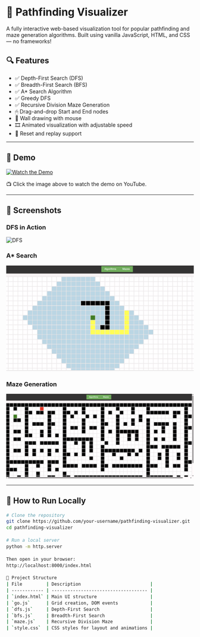 
# 🧭 Pathfinding Visualizer

A fully interactive web-based visualization tool for popular pathfinding and maze generation algorithms. Built using vanilla JavaScript, HTML, and CSS — no frameworks!

## 🔍 Features

- ✅ Depth-First Search (DFS)
- ✅ Breadth-First Search (BFS)
- ✅ A* Search Algorithm
- ✅ Greedy DFS
- ✅ Recursive Division Maze Generation
- 🖱 Drag-and-drop Start and End nodes
- 🧱 Wall drawing with mouse
- 🎞️ Animated visualization with adjustable speed
- 🔁 Reset and replay support

---

## 🚀 Demo

[![Watch the Demo](https://img.youtube.com/vi/d0BtZuR7I1g/0.jpg)](https://www.youtube.com/watch?v=d0BtZuR7I1g)

📺 Click the image above to watch the demo on YouTube.

---

## 📸 Screenshots

### DFS in Action
![DFS](Screenshots/DFS.gif)

### A* Search
![BFS](Screenshots/BFS.png)

### Maze Generation
![Maze](Screenshots/Recursive_Division.png)

---

## 🧪 How to Run Locally

```bash
# Clone the repository
git clone https://github.com/your-username/pathfinding-visualizer.git
cd pathfinding-visualizer

# Run a local server
python -m http.server

Then open in your browser:
http://localhost:8000/index.html

📂 Project Structure
| File         | Description                          |
| ------------ | ------------------------------------ |
| `index.html` | Main UI structure                    |
| `go.js`      | Grid creation, DOM events            |
| `dfs.js`     | Depth-First Search                   |
| `bfs.js`     | Breadth-First Search                 |
| `maze.js`    | Recursive Division Maze              |
| `style.css`  | CSS styles for layout and animations |
